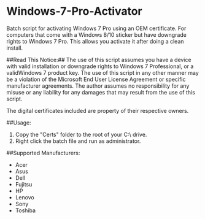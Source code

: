 # Windows-7-Pro-Activator
Batch script for activating Windows 7 Pro using an OEM certificate. For computers that come with a Windows 8/10 sticker but have downgrade rights to Windows 7 Pro. This allows you activate it after doing a clean install.

##Read This Notice:##
The use of this script assumes you have a device with valid installation or downgrade rights to Windows 7 Professional, or a validWindows 7 product key. The use of this script in any other manner may be a violation of the Microsoft End User License Agreement or specific manufacturer agreements. The author assumes no responsibility for any misuse or any liability for any damages that may result from the use of this script.

The digital certificates included are property of their respective owners.

##Usage:

1. Copy the "Certs" folder to the root of your C:\ drive.
2. Right click the batch file and run as administrator.

##Supported Manufacturers:
- Acer
- Asus
- Dell
- Fujitsu
- HP
- Lenovo
- Sony
- Toshiba

